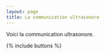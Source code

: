 ```yaml
---
layout: page
title: La communication ultrasonore
---
```


Voici la communication ultrasonore.
<!--more-->


{% include buttons %}